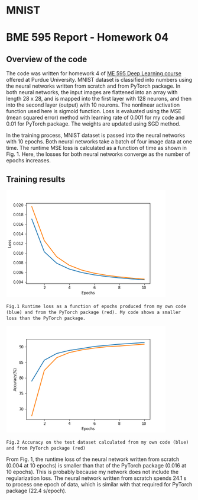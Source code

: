 # MNIST
# BME 595 Report - Homework 04

## Overview of the code

The code was written for homework 4 of [ME 595 Deep Learning course](https://e-lab.github.io/html/teaching.html) offered at Purdue University. MNIST dataset is classified into numbers using the neural networks written from scratch and from PyTorch package. In both neural networks, the input images are flattened into an array with length 28 x 28, and is mapped into the first layer with 128 neurons, and then into the second layer (output) with 10 neurons. The nonlinear activation function used here is sigmoid function. Loss is evaluated using the MSE (mean squared error) method with learning rate of 0.001 for my code and 0.01 for PyTorch package. The weights are updated using SGD method.

In the training process, MNIST dataset is passed into the neural networks with 10 epochs. Both neural networks take a batch of four image data at one time. The runtime MSE loss is calculated as a function of time as shown in Fig. 1. Here, the losses for both neural networks converge as the number of epochs increases.

##  Training results

 ![](loss.png)  
```
Fig.1 Runtime loss as a function of epochs produced from my own code (blue) and from the PyTorch package (red). My code shows a smaller loss than the PyTorch package.
```
![](accuracy.png)
```
Fig.2 Accuracy on the test dataset calculated from my own code (blue) and from PyTorch package (red)
```
 From Fig. 1, the runtime loss of the neural network written from scratch (0.004 at 10 epochs) is smaller than that of the PyTorch package (0.016 at 10 epochs). This is probably because my network does not include the regularization loss. The neural network written from scratch spends 24.1 s to process one epoch of data, which is similar with that required for PyTorch package (22.4 s/epoch).





